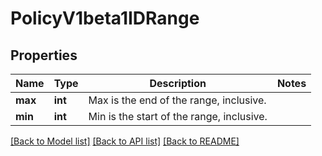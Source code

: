 # PolicyV1beta1IDRange

## Properties
Name | Type | Description | Notes
------------ | ------------- | ------------- | -------------
**max** | **int** | Max is the end of the range, inclusive. | 
**min** | **int** | Min is the start of the range, inclusive. | 

[[Back to Model list]](../README.md#documentation-for-models) [[Back to API list]](../README.md#documentation-for-api-endpoints) [[Back to README]](../README.md)


